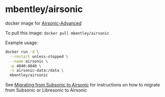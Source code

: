 # mbentley/airsonic

docker image for [Airsonic-Advanced](https://github.com/kagemomiji/airsonic-advanced)

To pull this image:
`docker pull mbentley/airsonic`

Example usage:

```bash
docker run -d \
  --restart unless-stopped \
  --name airsonic \
  -p 4040:4040 \
  -v airsonic-data:/data \
  mbentley/airsonic
````

See [Migrating from Subsonic to Airsonic](https://airsonic.github.io/docs/migrate/) for instructions on how to migrate from Subsonic or Libresonic to Airsonic
